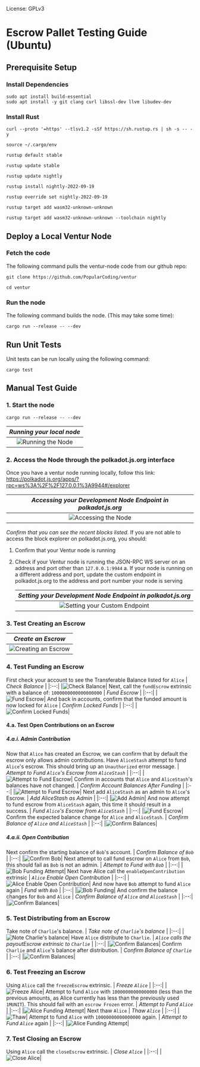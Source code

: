 License: GPLv3

# Escrow Pallet Testing Guide (Ubuntu)

## Prerequisite Setup
### Install Dependencies 
```
sudo apt install build-essential
sudo apt install -y git clang curl libssl-dev llvm libudev-dev
```

### Install Rust
```
curl --proto '=https' --tlsv1.2 -sSf https://sh.rustup.rs | sh -s -- -y

source ~/.cargo/env

rustup default stable

rustup update stable

rustup update nightly

rustup install nightly-2022-09-19 

rustup override set nightly-2022-09-19

rustup target add wasm32-unknown-unknown

rustup target add wasm32-unknown-unknown --toolchain nightly
```
## Deploy a Local Ventur Node
### Fetch the code
 The following command pulls the ventur-node code from our github repo:

```
git clone https://github.com/PopularCoding/ventur

cd ventur
 ```
 
 ### Run the node
 The following command builds the node. (This may take some time):
 ```
cargo run --release -- --dev
```

## Run Unit Tests
Unit tests can be run locally using the following command:
``` 
cargo test
``` 

## Manual Test Guide

### 1. Start the node
 ```
cargo run --release -- --dev
```

| _Running your local node_ |
|:--:|
|![Running the Node](docs/running-node.png)|

### 2. Access the Node through the polkadot.js.org interface
Once you have a ventur node running locally, follow this link:
https://polkadot.js.org/apps/?rpc=ws%3A%2F%2F127.0.0.1%3A9944#/explorer

| _Accessing your Development Node Endpoint in polkadot.js.org_ |
|:--:|
|![Accessing the Node](docs/access-polkadot-js-org.png)|

_Confirm that you can see the recent blocks listed._
If you are not able to access the block explorer on polkadot.js.org, you should:
1. Confirm that your Ventur node is running
2. Check if your Ventur node is running the JSON-RPC WS server on an address and port other than ```127.0.0.1:9944```
    a. If your node is running on a different address and port, update the custom endpoint in polkadot.js.org to the address and port number your node is serving

    | _Setting your Development Node Endpoint in polkadot.js.org_ |
    |:--:|
    |![Setting your Custom Endpoint](docs/setting-custom-endpoint.png)|

### 3. Test Creating an Escrow
| _Create an Escrow_ |
|:--:|
|![Creating an Escrow](docs/create-escrow.png)|
### 4. Test Funding an Escrow
First check your account to see the Transferable Balance listed for `Alice`
| _Check Balance_ |
|:--:|
|![Check Balance](docs/prefunding-balance.png)|
Next, call the `fundEscrow` extrinsic with a balance of:
 `1000000000000000000`
| _Fund Escrow_ |
|:--:|
|![Fund Escrow](docs/fund-escrow.png)|
And back in accounts, confirm that the funded amount is now locked for `Alice`
| _Confirm Locked Funds_ |
|:--:|
|![Confirm Locked Funds](docs/postfunding-escrow.png)|

#### 4.a. Test Open Contributions on an Escrow
##### 4.a.i. Admin Contribution
Now that `Alice` has created an Escrow, we can confirm that by default the escrow only allows admin contributions.
Have `AliceStash` attempt to fund `Alice`'s escrow.  This should bring up an `Unauthorized` error message.
| _Attempt to Fund `Alice`'s Escrow from `AliceStash`_ |
|:--:|
|![Attempt to Fund Escrow](docs/escrow-fund-attempt.png)|
Confirm in accounts that `Alice` and `AliceStash`'s balances have not changed.
| _Confirm Account Balances After Funding_ |
|:--:|
|![Attempt to Fund Escrow](docs/failed-fund-account-confirmation.png)|
Next add `AliceStash` as an admin to `Alice`'s Escrow.
| _Add AliceStash as Admin_ |
|:--:|
|![Add Admin](docs/add-admin.png)|
And now attempt to fund escrow from `AliceStash` again, this time it should result in a success.
| _Fund `Alice`'s Escrow from `AliceStash`_ |
|:--:|
|![Fund Escrow](docs/admin-fund-escrow.png)|
Confirm the expected balance change for `Alice` and `AliceStash`.
| _Confirm Balance of `Alice` and `AliceStash`_ |
|:--:|
|![Confirm Balances](docs/confirm-balances.png)|
##### 4.a.ii. Open Contribution
Next confirm the starting balance of `Bob`'s account.
| _Confirm Balance of `Bob`_ |
|:--:|
|![Confirm Bob](docs/confirm-bob.png)|
Next attempt to call fund escrow on `Alice` from `Bob`, this should fail as `Bob` is not an admin.
| _Attempt to Fund with `Bob`_ |
|:--:|
|![Bob Funding Attempt](docs/bob-fail-fund.png)|
Next have Alice call the `enableOpenContribution` extrinsic
| _`Alice` Enable Open Contribution_ |
|:--:|
|![Alice Enable Open Contribution](docs/enable-open.png)|
And now have `Bob` attempt to fund `Alice` again
| _Fund with `Bob`_ |
|:--:|
|![Bob Funding](docs/bob-open-fund.png)|
And confirm the balance changes for `Bob` and `Alice`
| _Confirm Balance of `Alice` and `AliceStash`_ |
|:--:|
|![Confirm Balances](docs/post-open-funding-balance.png)|
### 5. Test Distributing from an Escrow
Take note of `Charlie`'s balance.
| _Take note of `Charlie`'s balance_ |
|:--:|
|![Note Charlie's balance](docs/note-charlie.png)|
Have `Alice` distribute to `Charlie`.
| _`Alice` calls the payoutEscrow extrinsic to `Charlie`_ |
|:--:|
|![Confirm Balances](docs/payout-charlie.png)|
Confirm `Charlie` and `Alice`'s balance after distribution.
| _Confirm Balance of `Charlie`_ |
|:--:|
|![Confirm Balances](docs/account-charlie.png)|
### 6. Test Freezing an Escrow
Using `Alice` call the `freezeEscrow` extrinsic.
| _Freeze `Alice`_ |
|:--:|
|![Freeze Alice](docs/freeze-escrow.png)|
Attempt to fund `Alice` with `10000000000000000` (less than the previous amounts, as Alice currently has less than the previously used `1MUNIT`).  This should fail with an `escrow Frozen` error.
| _Attempt to Fund `Alice`_ |
|:--:|
|![Alice Funding Attempt](docs/alice-fail-fund.png)|
Next thaw `Alice`
| _Thaw `Alice`_ |
|:--:|
|![Thaw](docs/thaw-escrow.png)|
Attempt to fund `Alice` with `10000000000000000` again.
| _Attempt to Fund `Alice`_ again |
|:--:|
|![Alice Funding Attempt](docs/alice-fund.png)|
### 7. Test Closing an Escrow
Using `Alice` call the `closeEscrow` extrinsic.
| _Close `Alice`_ |
|:--:|
|![Close Alice](docs/close-escrow.png)|
